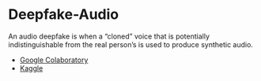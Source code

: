 # Deepfake-Audio
 An audio deepfake is when a “cloned” voice that is potentially indistinguishable from the real person’s is used to produce synthetic audio.

 - [Google Colaboratory](https://github.com/Amey-Thakur/DEEPFAKE-AUDIO/blob/main/DEEPFAKE_AUDIO.ipynb)
 - [Kaggle](https://www.kaggle.com/ameythakur20/deepfake-audio)

